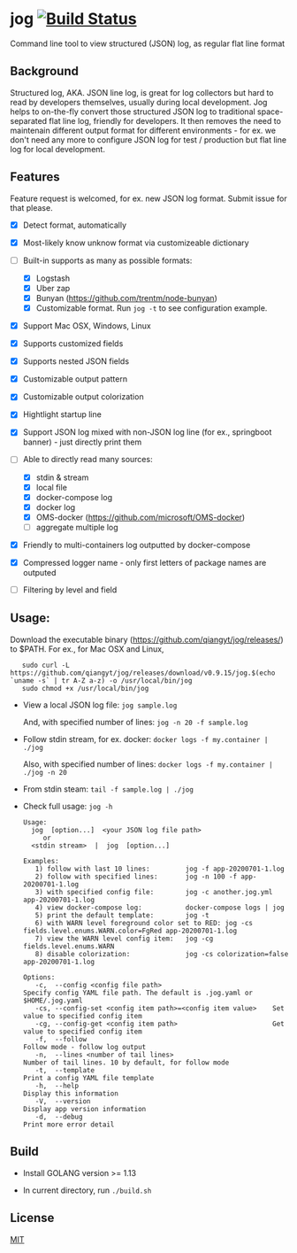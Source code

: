 # jog [![Build Status](https://travis-ci.org/qiangyt/jog.svg?branch=master)](https://travis-ci.org/qiangyt/jog)
Command line tool to view structured (JSON) log, as regular flat line format


## Background

Structured log, AKA. JSON line log, is great for log collectors but hard to read by developers themselves, usually during local development. Jog helps to on-the-fly convert those structured JSON log to traditional space-separated flat line log, friendly for developers. It then removes the need to maintenain different output format for different environments - for ex. we don't need any more to configure JSON log for test / production but flat line log for local development.

## Features

   Feature request is welcomed, for ex. new JSON log format. Submit issue for that please.

   - [x] Detect format, automatically

   - [x] Most-likely know unknow format via customizeable dictionary

   - [ ] Built-in supports as many as possible formats:

      - [x] Logstash
      - [x] Uber zap
      - [x] Bunyan (https://github.com/trentm/node-bunyan)
      - [x] Customizable format. Run `jog -t` to see configuration example.

   - [x] Support Mac OSX, Windows, Linux

   - [x] Supports customized fields

   - [x] Supports nested JSON fields

   - [x] Customizable output pattern

   - [x] Customizable output colorization

   - [x] Hightlight startup line

   - [x]  Support JSON log mixed with non-JSON log line (for ex., springboot banner) - just directly print them

   - [ ] Able to directly read many sources:
      - [x] stdin & stream
      - [x] local file
      - [x] docker-compose log
      - [x] docker log
      - [x] OMS-docker (https://github.com/microsoft/OMS-docker)
      - [ ] aggregate multiple log

   - [x]  Friendly to multi-containers log outputted by docker-compose

   - [x]  Compressed logger name - only first letters of package names are outputed

   - [ ]  Filtering by level and field

## Usage:
  Download the executable binary (https://github.com/qiangyt/jog/releases/) to $PATH. For ex., for Mac OSX and Linux,

  ```shell
     sudo curl -L https://github.com/qiangyt/jog/releases/download/v0.9.15/jog.$(echo `uname -s` | tr A-Z a-z) -o /usr/local/bin/jog
     sudo chmod +x /usr/local/bin/jog
  ```

   * View a local JSON log file: `jog sample.log`

     And, with specified number of lines: `jog -n 20 -f sample.log`

   * Follow stdin stream, for ex. docker: `docker logs -f my.container | ./jog`

     Also, with specified number of lines: `docker logs -f my.container | ./jog -n 20`

   * From stdin steam: `tail -f sample.log | ./jog`

   * Check full usage: `jog -h`

      ```
      Usage:
        jog  [option...]  <your JSON log file path>
           or
        <stdin stream>  |  jog  [option...]

      Examples:
         1) follow with last 10 lines:         jog -f app-20200701-1.log
         2) follow with specified lines:       jog -n 100 -f app-20200701-1.log
         3) with specified config file:        jog -c another.jog.yml app-20200701-1.log
         4) view docker-compose log:           docker-compose logs | jog
         5) print the default template:        jog -t
         6) with WARN level foreground color set to RED: jog -cs fields.level.enums.WARN.color=FgRed app-20200701-1.log
         7) view the WARN level config item:   jog -cg fields.level.enums.WARN
         8) disable colorization:              jog -cs colorization=false app-20200701-1.log

      Options:
         -c,  --config <config file path>                            Specify config YAML file path. The default is .jog.yaml or $HOME/.jog.yaml
         -cs, --config-set <config item path>=<config item value>    Set value to specified config item
         -cg, --config-get <config item path>                        Get value to specified config item
         -f,  --follow                                               Follow mode - follow log output
         -n,  --lines <number of tail lines>                         Number of tail lines. 10 by default, for follow mode
         -t,  --template                                             Print a config YAML file template
         -h,  --help                                                 Display this information
         -V,  --version                                              Display app version information
         -d,  --debug                                                Print more error detail
     ```

## Build

   *  Install GOLANG version >= 1.13

   *  In current directory, run `./build.sh`

## License

[MIT](/LICENSE)

